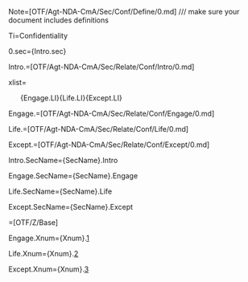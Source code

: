 Note=[OTF/Agt-NDA-CmA/Sec/Conf/Define/0.md] /// make sure your document includes definitions

Ti=Confidentiality

0.sec={Intro.sec}

Intro.=[OTF/Agt-NDA-CmA/Sec/Relate/Conf/Intro/0.md]

xlist=<ol>{Engage.LI}{Life.LI}{Except.LI}</ol>

Engage.=[OTF/Agt-NDA-CmA/Sec/Relate/Conf/Engage/0.md]

Life.=[OTF/Agt-NDA-CmA/Sec/Relate/Conf/Life/0.md]

Except.=[OTF/Agt-NDA-CmA/Sec/Relate/Conf/Except/0.md]

Intro.SecName={SecName}.Intro

Engage.SecName={SecName}.Engage

Life.SecName={SecName}.Life

Except.SecName={SecName}.Except

=[OTF/Z/Base]

Engage.Xnum={Xnum}.<a href="#Relate.Conf.Engage.Sec" class="xref">1</a>

Life.Xnum={Xnum}.<a href="#Relate.Conf.Life.Sec" class="xref">2</a>

Except.Xnum={Xnum}.<a href="#Relate.Conf.Except.Sec" class="xref">3</a>